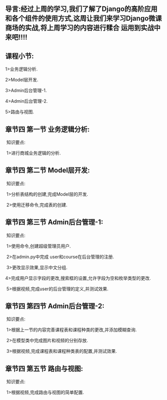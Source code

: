 ## 导言:经过上周的学习,我们了解了Django的高阶应用和各个组件的使用方式,这周让我们来学习Django微课商场的实战,将上周学习的内容进行糅合 运用到实战中来吧!!!!

## **课程小节:**  

1>业务逻辑分析.

2>Model层开发.

3>Admin后台管理-1.

4>Admin后台管理-2.

5>路由与视图.

## **章节四 第一节 业务逻辑分析:**

​    知识要点:

​    1>进行商城业务逻辑的分析.

## **章节四 第二节 Model层开发:**

​    知识要点:

​        1>分析表结构的创建,完成Model层的开发.

​        2>使用迁移命令,完成表的创建.

## **章节四 第三节 Admin后台管理-1:**

​    知识要点:

​        1>使用命令,创建超级管理员用户.

​        2>在admin.py中完成 user和course在后台管理的注册.

​        3>更改显示效果,显示中文分组.

​        4>完成用户显示字段的更改,搜索框的设置,允许字段为空和枚举类型的更改.

​        5>根据视频,完成user的后台管理的定义,并测试效果.

## **章节四 第四节 Admin后台管理-2:**

​    知识要点:

​        1>根据上一节的内容完善课程表和课程种类的更改,并添加模糊查询.

​        2>在模型类中完成图片和视频的分别存放.

​        3>根据视频,完成课程表和课程种类表的配置,并测试效果.

## **章节四 第五节 路由与视图:**

​    知识要点:

​        1>根据视频,完成路由与视图的简单配置.        